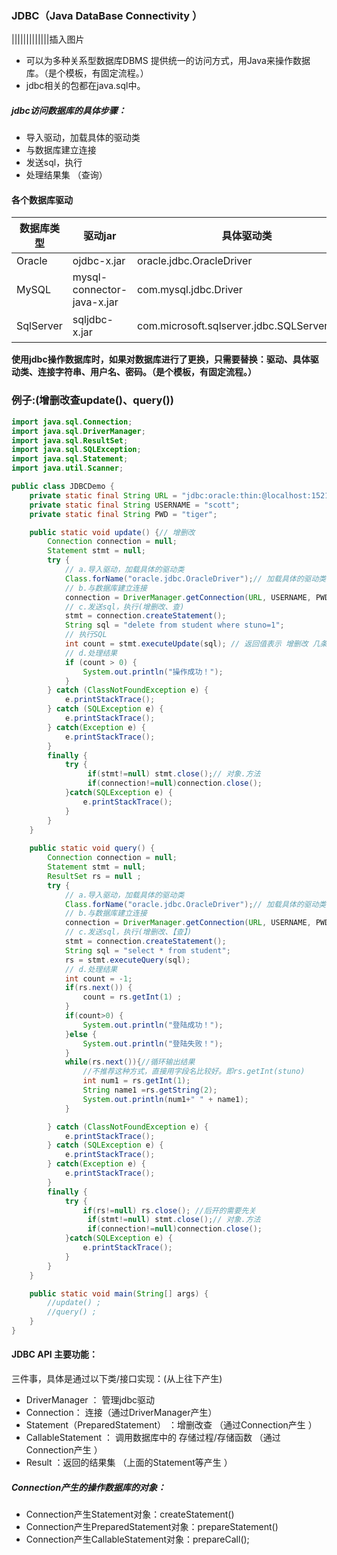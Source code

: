 ### JDBC（Java DataBase Connectivity  ）

|||||||||||||插入图片

* 可以为多种关系型数据库DBMS 提供统一的访问方式，用Java来操作数据库。（是个模板，有固定流程。）
* jdbc相关的包都在java.sql中。

#####  jdbc访问数据库的具体步骤：

* 导入驱动，加载具体的驱动类
* 与数据库建立连接
* 发送sql，执行
* 处理结果集 （查询）



####  各个数据库驱动

|数据库类型    |驱动jar	|	具体驱动类	|  连接字符串  |
|-------------|---------|---------------|------------|
|Oracle		        |ojdbc-x.jar    |oracle.jdbc.OracleDriver|jdbc:oracle:thin:@localhost:1521:ORCL|
|MySQL		|mysql-connector-java-x.jar	|	                 com.mysql.jdbc.Driver	|		    	jdbc:mysql://localhost:3306/数据库实例名|
|SqlServer	     |            sqljdbc-x.jar		|		com.microsoft.sqlserver.jdbc.SQLServerDriver|		jdbc:microsoft:sqlserver:localhost:1433;databasename=数据库实例名|

**使用jdbc操作数据库时，如果对数据库进行了更换，只需要替换：驱动、具体驱动类、连接字符串、用户名、密码。（是个模板，有固定流程。）**

### 例子:(增删改查update()、query())

```java
import java.sql.Connection;
import java.sql.DriverManager;
import java.sql.ResultSet;
import java.sql.SQLException;
import java.sql.Statement;
import java.util.Scanner;

public class JDBCDemo {
	private static final String URL = "jdbc:oracle:thin:@localhost:1521:ORCL";
	private static final String USERNAME = "scott";
	private static final String PWD = "tiger";

	public static void update() {// 增删改
		Connection connection = null;
		Statement stmt = null;
		try {
			// a.导入驱动，加载具体的驱动类
			Class.forName("oracle.jdbc.OracleDriver");// 加载具体的驱动类
			// b.与数据库建立连接
			connection = DriverManager.getConnection(URL, USERNAME, PWD);
			// c.发送sql，执行(增删改、查)
			stmt = connection.createStatement();
			String sql = "delete from student where stuno=1";
			// 执行SQL
			int count = stmt.executeUpdate(sql); // 返回值表示 增删改 几条数据
			// d.处理结果
			if (count > 0) {  
				System.out.println("操作成功！");
			}
		} catch (ClassNotFoundException e) {
			e.printStackTrace();
		} catch (SQLException e) {
			e.printStackTrace();
		} catch(Exception e) {
			e.printStackTrace();
		}
		finally {
			try {
				 if(stmt!=null) stmt.close();// 对象.方法
				 if(connection!=null)connection.close();
			}catch(SQLException e) {
				e.printStackTrace();
			}
		}
	}
    
    public static void query() {
		Connection connection = null;
		Statement stmt = null;
		ResultSet rs = null ; 
		try {
			// a.导入驱动，加载具体的驱动类
			Class.forName("oracle.jdbc.OracleDriver");// 加载具体的驱动类
			// b.与数据库建立连接
			connection = DriverManager.getConnection(URL, USERNAME, PWD);
			// c.发送sql，执行(增删改、【查】)
			stmt = connection.createStatement();
     		String sql = "select * from student";
			rs = stmt.executeQuery(sql); 
			// d.处理结果
			int count = -1;
			if(rs.next()) {
				count = rs.getInt(1) ;
			}
			if(count>0) {
				System.out.println("登陆成功！");
			}else {
				System.out.println("登陆失败！");
			}
			while(rs.next()){//循环输出结果
				//不推荐这种方式，直接用字段名比较好。即rs.getInt(stuno)
				int num1 = rs.getInt(1);
				String name1 =rs.getString(2);
				System.out.println(num1+" " + name1);
			}

		} catch (ClassNotFoundException e) {
			e.printStackTrace();
		} catch (SQLException e) {
			e.printStackTrace();
		} catch(Exception e) {
			e.printStackTrace();
		}
		finally {
			try {
				if(rs!=null) rs.close(); //后开的需要先关
				 if(stmt!=null) stmt.close();// 对象.方法
				 if(connection!=null)connection.close();
			}catch(SQLException e) {
				e.printStackTrace();
			}
		}
	}

	public static void main(String[] args) {
		//update() ;
        //query() ;
	}
}
```

####  JDBC API 主要功能：
三件事，具体是通过以下类/接口实现：(从上往下产生)

* DriverManager ： 管理jdbc驱动
* Connection： 连接（通过DriverManager产生）
* Statement（PreparedStatement） ：增删改查  （通过Connection产生 ）
* CallableStatement  ： 调用数据库中的 存储过程/存储函数  （通过Connection产生 ）
* Result ：返回的结果集  （上面的Statement等产生 ）

##### Connection产生的操作数据库的对象：

* Connection产生Statement对象：createStatement()
* Connection产生PreparedStatement对象：prepareStatement()
* Connection产生CallableStatement对象：prepareCall();

